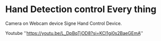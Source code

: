 # Hand Detection control Every thing

Camera on Webcam device 
Signe Hand Control Device.

Youtube ''https://youtu.be/L_DpBqTjOD8?si=KCl1gi0s2BaeGEmA''
